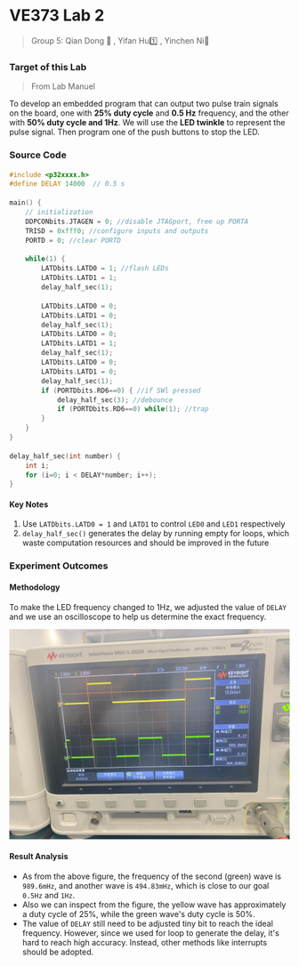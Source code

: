 # VE373 Lab 2

> Group 5: Qian Dong :butterfly: , Yifan Hu:one: , Yinchen Ni:hamster:

### Target of this Lab

> From Lab Manuel

To develop an embedded program that can output two pulse train signals on the board, one with **25% duty cycle** and **0.5 Hz** frequency, and the other with **50% duty cycle and 1Hz**.  We will use the **LED twinkle** to represent the pulse signal. Then program one of the push buttons to stop the LED.

### Source Code

```C
#include <p32xxxx.h>
#define DELAY 14000  // 0.5 s

main() {
	// initialization
    DDPCONbits.JTAGEN = 0; //disable JTAGport, free up PORTA
    TRISD = 0xfff0; //configure inputs and outputs
    PORTD = 0; //clear PORTD

    while(1) {
        LATDbits.LATD0 = 1; //flash LEDs
        LATDbits.LATD1 = 1;
        delay_half_sec(1);

        LATDbits.LATD0 = 0;
        LATDbits.LATD1 = 0;
        delay_half_sec(1);
        LATDbits.LATD0 = 0;
        LATDbits.LATD1 = 1;
        delay_half_sec(1);
        LATDbits.LATD0 = 0;
        LATDbits.LATD1 = 0;
        delay_half_sec(1);
        if (PORTDbits.RD6==0) { //if SWl pressed
            delay_half_sec(3); //debounce
            if (PORTDbits.RD6==0) while(1); //trap
        } 
    }
}

delay_half_sec(int number) {
    int i;
    for (i=0; i < DELAY*number; i++);
}

```

#### Key Notes

1. Use `LATDbits.LATD0 = 1` and `LATD1` to control `LED0` and `LED1` respectively
2. `delay_half_sec()` generates the delay by running empty for loops, which waste computation resources and should be improved in the future

### Experiment Outcomes

#### Methodology

To make the LED frequency changed to 1Hz,  we adjusted the value of  `DELAY` and we use an oscilloscope to help us determine the exact frequency.

![](./freq.jpg)

#### Result Analysis

+ As from the above figure, the frequency of the second (green) wave is `989.6mHz`, and another wave is `494.83mHz`, which is close to our goal `0.5Hz` and `1Hz`.
+ Also we can inspect from the figure, the yellow wave has approximately a duty cycle of 25%, while the green wave's duty cycle is 50%.
+ The value of `DELAY` still need to be adjusted tiny bit to reach the ideal frequency. However, since we used for loop to generate the delay, it's hard to reach high accuracy. Instead, other methods like interrupts should be adopted.

### 